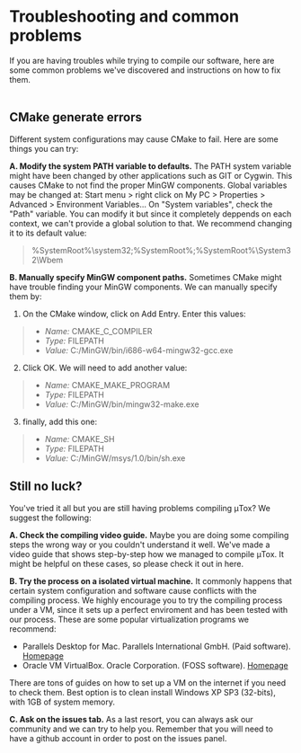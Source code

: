 # Troubleshooting and common problems

If you are having troubles while trying to compile our software, here are some common problems we've discovered and instructions on how to fix them.
<br />
<br />

## CMake generate errors

Different system configurations may cause CMake to fail. Here are some things you can try:

**A. Modify the system PATH variable to defaults.**
The PATH system variable might have been changed by other applications such as GIT or Cygwin. This causes CMake to not find the proper MinGW components. Global variables may be changed at:
Start menu > right click on My PC > Properties > Advanced > Environment Variables...
On "System variables", check the "Path" variable. You can modify it but since it completely deppends on each context, we can't provide a global solution to that. 
We recommend changing it to its default value:
> %SystemRoot%\system32;%SystemRoot%;%SystemRoot%\System32\Wbem

**B. Manually specify MinGW component paths.**
Sometimes CMake might have trouble finding your MinGW components. We can manually specify them by:
1. On the CMake window, click on Add Entry. Enter this values:

> - *Name:* CMAKE_C_COMPILER
> - *Type:* FILEPATH
> - *Value:* C:/MinGW/bin/i686-w64-mingw32-gcc.exe

2. Click OK. We will need to add another value:

> - *Name:* CMAKE_MAKE_PROGRAM
> - *Type:* FILEPATH
> - *Value:* C:/MinGW/bin/mingw32-make.exe

3. finally, add this one:

> - *Name:* CMAKE_SH
> - *Type:* FILEPATH
> - *Value:* C:/MinGW/msys/1.0/bin/sh.exe


## Still no luck?

You've tried it all but you are still having problems compiling μTox? We suggest the following:

**A. Check the compiling video guide.**
Maybe you are doing some compiling steps the wrong way or you couldn't understand it well.
We've made a video guide that shows step-by-step how we managed to compile μTox. 
It might be helpful on these cases, so please check it out in here.

**B. Try the process on a isolated virtual machine.**
It commonly happens that certain system configuration and software cause conflicts with the compiling process.
We highly encourage you to try the compiling process under a VM, since it sets up a perfect enviroment and has been tested with our process.
These are some popular virtualization programs we recommend:

- Parallels Desktop for Mac. Parallels International GmbH. (Paid software). [Homepage](https://www.parallels.com/products/desktop/)
- Oracle VM VirtualBox. Oracle Corporation. (FOSS software). [Homepage](https://www.virtualbox.org)
 
There are tons of guides on how to set up a VM on the internet if you need to check them.
Best option is to clean install Windows XP SP3 (32-bits), with 1GB of system memory.

**C. Ask on the issues tab.**
As a last resort, you can always ask our community and we can try to help you.
Remember that you will need to have a github account in order to post on the issues panel.


